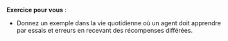 **Exercice pour vous** : 
- Donnez un exemple dans la vie quotidienne où un agent doit apprendre par essais et erreurs en recevant des récompenses différées.
